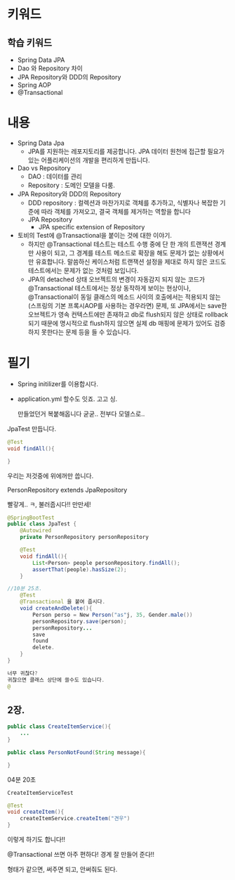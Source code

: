 # 키워드

## 학습 키워드

- Spring Data JPA
- Dao 와 Repository 차이
- JPA Repository와 DDD의 Repository
- Spring AOP
- @Transactional

# 내용

- Spring Data Jpa
  - JPA를 지원하는 레포지토리를 제공합니다. JPA 데이터 원천에 접근할 필요가 있는 어플리케이션의 개발을 편리하게 만듭니다.
- Dao vs Repository
  - DAO : 데이터를 관리
  - Repository : 도메인 모델을 다룸.
- JPA Repository와 DDD의 Repository
  - DDD repository : 컬렉션과 마찬가지로 객체를 추가하고, 식별자나 복잡한 기준에 따라 객체를 가져오고, 결국 객체를 제거하는 역할을 합니다
  - JPA Repository
    - JPA specific extension of Repository
- 토비의 Test에 @Transactional을 붙이는 것에 대한 이야기.
  - 하지만 @Transactional 테스트는 테스트 수행 중에 단 한 개의 트랜잭션 경계만 사용이 되고, 그 경계를 테스트 메소드로 확장을 해도 문제가 없는 상황에서만 유효합니다. 말씀하신 케이스처럼 트랜잭션 설정을 제대로 하지 않은 코드도 테스트에서는 문제가 없는 것처럼 보입니다.
  - JPA의 detached 상태 오브젝트의 변경이 자동감지 되지 않는 코드가 @Transactional 테스트에서는 정상 동작하게 보이는 현상이나, @Transactional이 동일 클래스의 메소드 사이의 호출에서는 적용되지 않는(스프링의 기본 프록시AOP를 사용하는 경우라면) 문제, 또 JPA에서는 save한 오브젝트가 영속 컨텍스트에만 존재하고 db로 flush되지 않은 상태로 rollback되기 때문에 명시적으로 flush하지 않으면 실제 db 매핑에 문제가 있어도 검증하지 못한다는 문제 등을 들 수 있습니다.

# 필기

- Spring initilizer를 이용합시다.
- application.yml 할수도 잇죠.
  고고 싱.

  만들었던거 복붙해옵니다 굳굳..
  전부다 모델스로..

JpaTest 만듭니다.

```java
@Test
void findAll(){

}
```

우리는 저것중에 위에꺼만 씁니다.

PersonRepository extends JpaRepository

빨갛게.. ㅋ, 불러줍시다!!
만만세!

```java
@SpringBootTest
public class JpaTest {
    @Autowired
    private PersonRepository personRepository

    @Test
    void findAll(){
        List<Person> people personRepository.findAll();
        assertThat(people).hasSize(2);
    }

//10분 25초.
    @Test
    @Transactional 을 붙여 줍시다.
    void createAndDelete(){
        Person perso = New Person("as"j, 35, Gender.male())
        personRepository.save(person);
        personRepository...
        save
        found
        delete.
    }
}

너무 귀찮다?
귀찮으면 클래스 상단에 쓸수도 있습니다.
@
```

## 2장.

```java
public class CreateItemService(){
    ...
}

public class PersonNotFound(String message){

}

```

04분 20초

```java
CreateItemServiceTest
```

```java
@Test
void createItem(){
    createItemService.createItem("견우")
}
```

이렇게 하기도 합니다!!

@Transactional 쓰면 아주 편하다!
경계 잘 만들어 준다!!

형태가 같으면, 써주면 되고, 안써줘도 된다.
